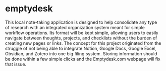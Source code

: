# emptydesk
This local note-taking application is designed to help consolidate any type of research with an integrated organization system meant for simple workflow operations. Its format will be kept simple, allowing users to easily navigate between thoughts, projects, and checklists without the burden of creating new pages or links. The concept for this project originated from the struggle of not being able to integrate Notion, Google Docs, Google Excel, Obsidian, and Zotero into one big filing system. Storing information should be done within a few simple clicks and the Emptydesk.com webpage will fix that issue.
